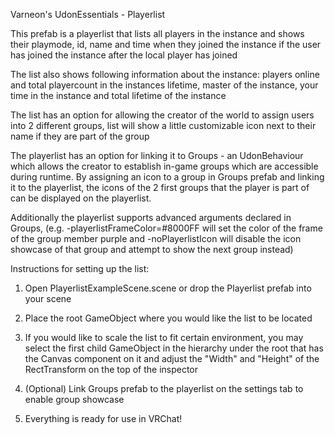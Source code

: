 Varneon's UdonEssentials - Playerlist


This prefab is a playerlist that lists all players in the instance and shows their playmode, id, name and time when they joined the instance if the user has joined the instance after the local player has joined

The list also shows following information about the instance: players online and total playercount in the instances lifetime, master of the instance, your time in the instance and total lifetime of the instance

The list has an option for allowing the creator of the world to assign users into 2 different groups, list will show a little customizable icon next to their name if they are part of the group

The playerlist has an option for linking it to Groups - an UdonBehaviour which allows the creator to establish in-game groups which are accessible during runtime. By assigning an icon to a group in Groups prefab and linking it to the playerlist, the icons of the 2 first groups that the player is part of can be displayed on the playerlist.

Additionally the playerlist supports advanced arguments declared in Groups, (e.g. -playerlistFrameColor=#8000FF will set the color of the frame of the group member purple and -noPlayerlistIcon will disable the icon showcase of that group and attempt to show the next group instead)


Instructions for setting up the list:

1) Open PlayerlistExampleScene.scene or drop the Playerlist prefab into your scene

2) Place the root GameObject where you would like the list to be located

3) If you would like to scale the list to fit certain environment, you may select the first child GameObject in the hierarchy under the root that has the Canvas component on it and adjust the "Width" and "Height" of the RectTransform on the top of the inspector

4) (Optional) Link Groups prefab to the playerlist on the settings tab to enable group showcase

5) Everything is ready for use in VRChat!